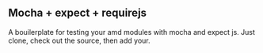 Mocha + expect + requirejs
--------------------------

A bouilerplate for testing your amd modules with mocha and expect js.
Just clone, check out the source, then add your. 